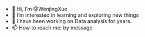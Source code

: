 - 👋 Hi, I’m @WenjingXue
- 👀 I’m interested in learning and exploring new things
- 🌱 I have been working on Data analysis for years.
- 📫 How to reach me: by message

<!---
WenjingXue/WenjingXue is a ✨ special ✨ repository because its `README.md` (this file) appears on your GitHub profile.
You can click the Preview link to take a look at your changes.
--->

